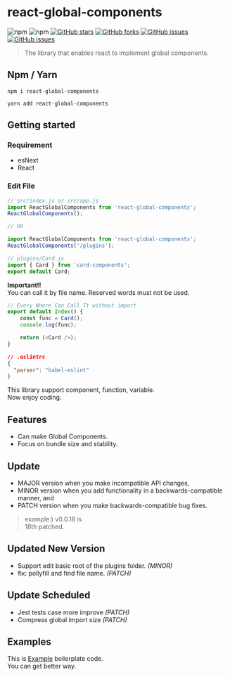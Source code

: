 # react-global-components
![npm](https://img.shields.io/npm/dm/react-global-components?style=for-the-badge)
![npm](https://img.shields.io/npm/v/react-global-components?style=for-the-badge)
[![GitHub stars](https://img.shields.io/github/stars/devxian96/react-global-components?style=for-the-badge)](https://github.com/devxian96/react-global-components/stargazers)
[![GitHub forks](https://img.shields.io/github/forks/devxian96/react-global-components?style=for-the-badge)](https://github.com/devxian96/react-global-components/network)
[![GitHub issues](https://img.shields.io/github/issues/devxian96/react-global-components?style=for-the-badge)](https://github.com/devxian96/react-global-components/issues)
[![GitHub issues](https://img.shields.io/badge/license-MIT-yellow?style=for-the-badge)](https://github.com/devxian96/react-global-components/blob/master/LICENSE)

> The library that enables react to implement global components.
## Npm / Yarn
```
npm i react-global-components

yarn add react-global-components
```
## Getting started
### Requirement
- esNext
- React
### Edit File
```javascript
// src/index.js or src/app.js
import ReactGlobalComponents from 'react-global-components';
ReactGlobalComponents();

// OR

import ReactGlobalComponents from 'react-global-components';
ReactGlobalComponents('/plugins');
```
```javascript
// plugins/Card.js
import { Card } from 'card-components';
export default Card;
```
**Important!!**   
You can call it by file name. Reserved words must not be used.
```javascript
// Every Where Can Call Tt without import
export default Index() {
    const func = Card();
    console.log(func);

    return (<Card />);
}
```
```json
// .eslintrc
{
  "parser": "babel-eslint"
}

```
This library support component, function, variable.   
Now enjoy coding.
## Features
- Can make Global Components.
- Focus on bundle size and stability.

## Update
- MAJOR version when you make incompatible API changes,
- MINOR version when you add functionality in a backwards-compatible manner, and
- PATCH version when you make backwards-compatible bug fixes.

> example:)
> v0.0.18 is   
> 18th patched.

## Updated New Version
- Support edit basic root of the plugins folder. *(MINOR)*
- fix: pollyfill and find file name. *(PATCH)*

## Update Scheduled
- Jest tests case more improve *(PATCH)*
- Compress global import size *(PATCH)*

## Examples
This is [Example](https://github.com/devxian96/react-global-components-example) boilerplate code.   
You can get better way.